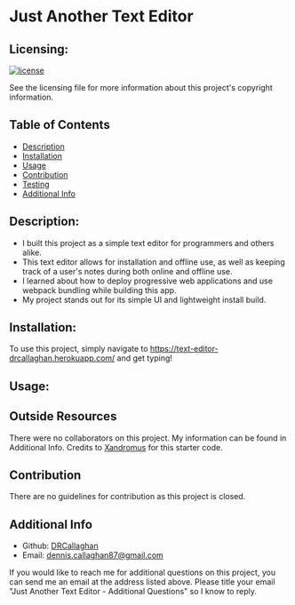 # Just Another Text Editor

  ## Licensing:
  [![license](https://img.shields.io/badge/license-MIT_License-blue)](https://shields.io/)

  See the licensing file for more information about this project's copyright information.

  ## Table of Contents
  - [Description](#description)
  - [Installation](#installation)
  - [Usage](#usage)
  - [Contribution](#contribution)
  - [Testing](#testing)
  - [Additional Info](#additional-info)

  ## Description:
  - I built this project as a simple text editor for programmers and others alike.
  - This text editor allows for installation and offline use, as well as keeping track of a user's notes during both online and offline use.
  - I learned about how to deploy progressive web applications and use webpack bundling while building this app.
  - My project stands out for its simple UI and lightweight install build.

  ## Installation:
  To use this project, simply navigate to https://text-editor-drcallaghan.herokuapp.com/ and get typing!

  ## Usage:
   

  ## Outside Resources
  There were no collaborators on this project. My information can be found in Additional Info.
  Credits to [Xandromus](https://github.com/coding-boot-camp/cautious-meme) for this starter code.
  

  ## Contribution
  There are no guidelines for contribution as this project is closed.

  ## Additional Info
  - Github: [DRCallaghan](https://github.com/DRCallaghan)
  - Email: dennis.callaghan87@gmail.com

  If you would like to reach me for additional questions on this project, you can send me an email at the address listed above. Please title your email "Just Another Text Editor - Additional Questions" so I know to reply.